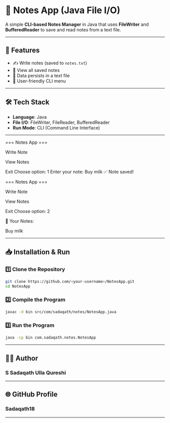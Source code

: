 # 📝 Notes App (Java File I/O)

A simple **CLI-based Notes Manager** in Java that uses **FileWriter** and **BufferedReader** to save and read notes from a text file.

---

## 🚀 Features
- ✍️ Write notes (saved to `notes.txt`)
- 📖 View all saved notes
- 💾 Data persists in a text file
- 🔄 User-friendly CLI menu

---

## 🛠️ Tech Stack
- **Language**: Java  
- **File I/O**: FileWriter, FileReader, BufferedReader  
- **Run Mode**: CLI (Command Line Interface)  

---

=== Notes App ===

Write Note

View Notes

Exit
Choose option: 1
Enter your note: Buy milk
✅ Note saved!

=== Notes App ===

Write Note

View Notes

Exit
Choose option: 2

📒 Your Notes:

Buy milk


---

## 📥 Installation & Run

### 1️⃣ Clone the Repository
```bash
git clone https://github.com/<your-username>/NotesApp.git
cd NotesApp
```

### 2️⃣ Compile the Program
```bash
javac -d bin src/com/sadaqath/notes/NotesApp.java
```

### 3️⃣ Run the Program
```bash
java -cp bin com.sadaqath.notes.NotesApp
```
---

## 👨‍💻 Author
### S Sadaqath Ulla Qureshi

---

## 🌐 GitHub Profile
### Sadaqath18

---

